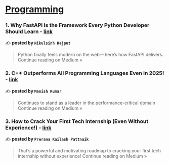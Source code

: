 
<h1><a href=https://medium.com/tag/programming/recommended target="_blank" rel="noopener noreferrer">Programming</a></h1>
<h3>1. Why FastAPI Is the Framework Every Python Developer Should Learn - <a href="https://medium.com/@hadiyolworld007/why-fastapi-is-the-framework-every-python-developer-should-learn-05de24115b5e?source=rss------programming-5" target="_blank" rel="noopener noreferrer">link</a></h3>

✍️ **posted by `Nikulsinh Rajput`**

<blockquote>Python finally feels modern on the web — here’s how FastAPI delivers.
Continue reading on Medium »</blockquote>

<h3>2. C++ Outperforms All Programming Languages Even in 2025! - <a href="https://medium.com/@manish434k/c-outperforms-all-programming-languages-even-in-2025-ceff6ee2ec34?source=rss------programming-5" target="_blank" rel="noopener noreferrer">link</a></h3>

✍️ **posted by `Manish Kumar`**

<blockquote>Continues to stand as a leader in the performance-critical domain
Continue reading on Medium »</blockquote>

<h3>3.  How to Crack Your First Tech Internship (Even Without Experience!) - <a href="https://medium.com/@preranakailashpattnaik/how-to-crack-your-first-tech-internship-even-without-experience-3dd406f5f728?source=rss------programming-5" target="_blank" rel="noopener noreferrer">link</a></h3>

✍️ **posted by `Prerana Kailash Pattnaik`**

<blockquote>That’s a powerful and motivating roadmap to cracking your first tech internship without experience!
Continue reading on Medium »</blockquote>

